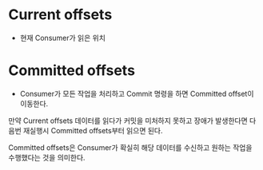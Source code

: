 # Current offsets 

- 현재 Consumer가 읽은 위치

# Committed offsets

- Consumer가 모든 작업을 처리하고 Commit 명령을 하면 Committed offset이 이동한다.

만약 Current offsets 데이터를 읽다가 커밋을 미처하지 못하고 장애가 발생한다면 다음번 재실행시 Committed offsets부터 읽으면 된다. 

Committed offsets은 Consumer가 확실히 해당 데이터를 수신하고 원하는 작업을 수행했다는 것을 의미한다.
